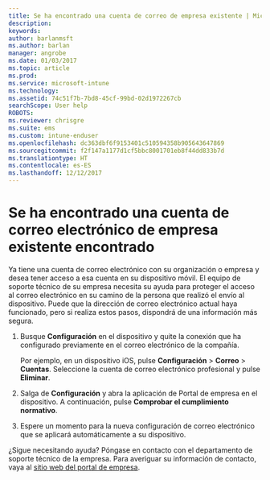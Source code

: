 ```yaml
---
title: Se ha encontrado una cuenta de correo de empresa existente | Microsoft Docs
description: 
keywords: 
author: barlanmsft
ms.author: barlan
manager: angrobe
ms.date: 01/03/2017
ms.topic: article
ms.prod: 
ms.service: microsoft-intune
ms.technology: 
ms.assetid: 74c51f7b-7bd8-45cf-99bd-02d1972267cb
searchScope: User help
ROBOTS: 
ms.reviewer: chrisgre
ms.suite: ems
ms.custom: intune-enduser
ms.openlocfilehash: dc363dbf6f9153401c510594358b905643647869
ms.sourcegitcommit: f2f147a1177d1cf5bbc8001701eb8f44dd833b7d
ms.translationtype: HT
ms.contentlocale: es-ES
ms.lasthandoff: 12/12/2017
---
```

# <a name="an-existing-company-email-account-was-found"></a>Se ha encontrado una cuenta de correo electrónico de empresa existente encontrado

Ya tiene una cuenta de correo electrónico con su organización o empresa y desea tener acceso a esa cuenta en su dispositivo móvil. El equipo de soporte técnico de su empresa necesita su ayuda para proteger el acceso al correo electrónico en su camino de la persona que realizó el envío al dispositivo. Puede que la dirección de correo electrónico actual haya funcionado, pero si realiza estos pasos, dispondrá de una información más segura.

1.  Busque **Configuración** en el dispositivo y quite la conexión que ha configurado previamente en el correo electrónico de la compañía.

    Por ejemplo, en un dispositivo iOS, pulse **Configuración** > **Correo** > **Cuentas**. Seleccione la cuenta de correo electrónico profesional y pulse **Eliminar**.

2.  Salga de **Configuración** y abra la aplicación de Portal de empresa en el dispositivo. A continuación, pulse **Comprobar el cumplimiento normativo**.

3.  Espere un momento para la nueva configuración de correo electrónico que se aplicará automáticamente a su dispositivo.

¿Sigue necesitando ayuda? Póngase en contacto con el departamento de soporte técnico de la empresa. Para averiguar su información de contacto, vaya al [sitio web del portal de empresa](https://portal.manage.microsoft.com#HelpDeskDialog).
